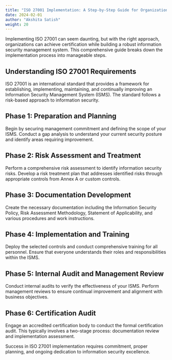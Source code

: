 ```yaml
---
title: "ISO 27001 Implementation: A Step-by-Step Guide for Organizations"
date: 2024-02-01
author: "Akshita Satish"
weight: 20
---
```


Implementing ISO 27001 can seem daunting, but with the right approach, organizations can achieve certification while building a robust information security management system. This comprehensive guide breaks down the implementation process into manageable steps.

## Understanding ISO 27001 Requirements

ISO 27001 is an international standard that provides a framework for establishing, implementing, maintaining, and continually improving an Information Security Management System (ISMS). The standard follows a risk-based approach to information security.

## Phase 1: Preparation and Planning

Begin by securing management commitment and defining the scope of your ISMS. Conduct a gap analysis to understand your current security posture and identify areas requiring improvement.

## Phase 2: Risk Assessment and Treatment

Perform a comprehensive risk assessment to identify information security risks. Develop a risk treatment plan that addresses identified risks through appropriate controls from Annex A or custom controls.

## Phase 3: Documentation Development

Create the necessary documentation including the Information Security Policy, Risk Assessment Methodology, Statement of Applicability, and various procedures and work instructions.

## Phase 4: Implementation and Training

Deploy the selected controls and conduct comprehensive training for all personnel. Ensure that everyone understands their roles and responsibilities within the ISMS.

## Phase 5: Internal Audit and Management Review

Conduct internal audits to verify the effectiveness of your ISMS. Perform management reviews to ensure continual improvement and alignment with business objectives.

## Phase 6: Certification Audit

Engage an accredited certification body to conduct the formal certification audit. This typically involves a two-stage process: documentation review and implementation assessment.

Success in ISO 27001 implementation requires commitment, proper planning, and ongoing dedication to information security excellence.